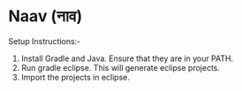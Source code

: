 # Naav (नाव)
Setup Instructions:-
1. Install Gradle and Java. Ensure that they are in your PATH.
2. Run gradle eclipse. This will generate eclipse projects.
3. Import the projects in eclipse.
